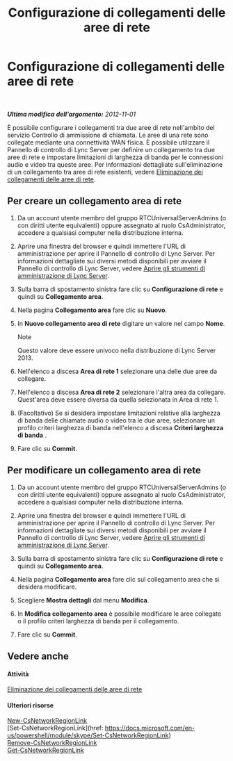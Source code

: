 ﻿---
title: Configurazione di collegamenti delle aree di rete
TOCTitle: Configurazione di collegamenti delle aree di rete
ms:assetid: 952bc93e-e6aa-4539-85c7-2b15f14eb382
ms:mtpsurl: https://technet.microsoft.com/it-it/library/Gg182551(v=OCS.15)
ms:contentKeyID: 49301363
ms.date: 08/24/2015
mtps_version: v=OCS.15
ms.translationtype: HT
---

# Configurazione di collegamenti delle aree di rete

 

_**Ultima modifica dell'argomento:** 2012-11-01_

È possibile configurare i collegamenti tra due aree di rete nell'ambito del servizio Controllo di ammissione di chiamata. Le aree di una rete sono collegate mediante una connettività WAN fisica. È possibile utilizzare il Pannello di controllo di Lync Server per definire un collegamento tra due aree di rete e impostare limitazioni di larghezza di banda per le connessioni audio e video tra queste aree. Per informazioni dettagliate sull'eliminazione di un collegamento tra aree di rete esistenti, vedere [Eliminazione dei collegamenti delle aree di rete](lync-server-2013-deleting-network-region-links.md).

## Per creare un collegamento area di rete

1.  Da un account utente membro del gruppo RTCUniversalServerAdmins (o con diritti utente equivalenti) oppure assegnato al ruolo CsAdministrator, accedere a qualsiasi computer nella distribuzione interna.

2.  Aprire una finestra del browser e quindi immettere l'URL di amministrazione per aprire il Pannello di controllo di Lync Server. Per informazioni dettagliate sui diversi metodi disponibili per avviare il Pannello di controllo di Lync Server, vedere [Aprire gli strumenti di amministrazione di Lync Server](lync-server-2013-open-lync-server-administrative-tools.md).

3.  Sulla barra di spostamento sinistra fare clic su **Configurazione di rete** e quindi su **Collegamento area**.

4.  Nella pagina **Collegamento area** fare clic su **Nuovo**.

5.  In **Nuovo collegamento area di rete** digitare un valore nel campo **Nome**.
    

    > [!NOTE]
    > Questo valore deve essere univoco nella distribuzione di Lync Server 2013.



6.  Nell'elenco a discesa **Area di rete 1** selezionare una delle due aree da collegare.

7.  Nell'elenco a discesa **Area di rete 2** selezionare l'altra area da collegare. Quest'area deve essere diversa da quella selezionata in Area di rete 1.

8.  (Facoltativo) Se si desidera impostare limitazioni relative alla larghezza di banda delle chiamate audio o video tra le due aree, selezionare un profilo criteri larghezza di banda nell'elenco a discesa **Criteri larghezza di banda** .

9.  Fare clic su **Commit**.

## Per modificare un collegamento area di rete

1.  Da un account utente membro del gruppo RTCUniversalServerAdmins (o con diritti utente equivalenti) oppure assegnato al ruolo CsAdministrator, accedere a qualsiasi computer nella distribuzione interna.

2.  Aprire una finestra del browser e quindi immettere l'URL di amministrazione per aprire il Pannello di controllo di Lync Server. Per informazioni dettagliate sui diversi metodi disponibili per avviare il Pannello di controllo di Lync Server, vedere [Aprire gli strumenti di amministrazione di Lync Server](lync-server-2013-open-lync-server-administrative-tools.md).

3.  Sulla barra di spostamento sinistra fare clic su **Configurazione di rete** e quindi su **Collegamento area**.

4.  Nella pagina **Collegamento area** fare clic sul collegamento area che si desidera modificare.

5.  Scegliere **Mostra dettagli** dal menu **Modifica**.

6.  In **Modifica collegamento area** è possibile modificare le aree collegate o il profilo criteri larghezza di banda per il collegamento.

7.  Fare clic su **Commit**.

## Vedere anche

#### Attività

[Eliminazione dei collegamenti delle aree di rete](lync-server-2013-deleting-network-region-links.md)  

#### Ulteriori risorse

[New-CsNetworkRegionLink](https://docs.microsoft.com/en-us/powershell/module/skype/New-CsNetworkRegionLink)  
[Set-CsNetworkRegionLink](href: https://docs.microsoft.com/en-us/powershell/module/skype/Set-CsNetworkRegionLink)  
[Remove-CsNetworkRegionLink](https://docs.microsoft.com/en-us/powershell/module/skype/Remove-CsNetworkRegionLink)  
[Get-CsNetworkRegionLink](https://docs.microsoft.com/en-us/powershell/module/skype/Get-CsNetworkRegionLink)

